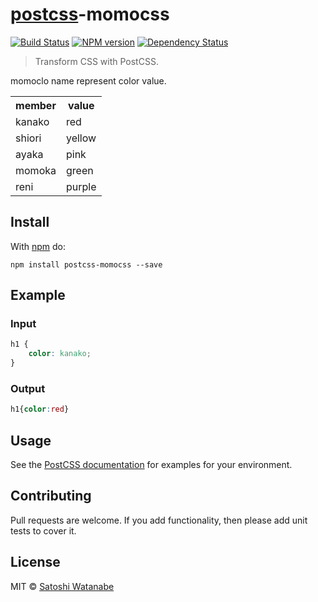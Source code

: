 # [postcss][postcss]-momocss
[![Build Status](https://travis-ci.org/sassy/postcss-momocss.svg?branch=master)][ci] [![NPM version](https://badge.fury.io/js/postcss-momocss.svg)][npm] [![Dependency Status](https://gemnasium.com/sassy/postcss-momocss.svg)][deps]

> Transform CSS with PostCSS.

momoclo name represent color value.

<table>
<tr>
    <th>member</th><th>value</th>
</tr>
<tr>
    <td>kanako</td><td>red</td>
</tr>
<tr>
    <td>shiori</td><td>yellow</td>
</tr>
<tr>
    <td>ayaka</td><td>pink</td>
</tr>
<tr>
    <td>momoka</td><td>green</td>
</tr>
<tr>
    <td>reni</td><td>purple</td>
</tr>
</table>

## Install

With [npm](https://npmjs.org/package/postcss-momocss) do:

```
npm install postcss-momocss --save
```

## Example

### Input

```css
h1 {
    color: kanako;
}
```

### Output

```css
h1{color:red}
```

<!--
## API

### momocss([options])

#### options

##### foo

Type: `boolean`
Default: `true`

Description of what it does. An example:

```js
var css = 'h1 { color: red }';
console.log(postcss([ require('postcss-momocss')({foo: true}) ]).process(css).css);

// => 'h1{color:red}'
```-->

## Usage

See the [PostCSS documentation](https://github.com/postcss/postcss#usage) for
examples for your environment.

## Contributing

Pull requests are welcome. If you add functionality, then please add unit tests
to cover it.

## License

MIT © [Satoshi Watanabe](https://github.com/sassy/momocss)

[ci]:      https://travis-ci.org/sassy/postcss-momocss
[deps]:    https://gemnasium.com/sassy/postcss-momocss
[npm]:     http://badge.fury.io/js/postcss-momocss
[postcss]: https://github.com/postcss/postcss
